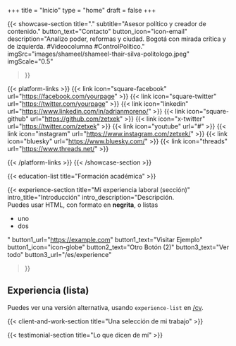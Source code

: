 +++
title =  "Inicio"
type = "home"
draft = false
+++


{{< showcase-section
    title="."
    subtitle="Asesor político y creador de contenido."
    button_text="Contacto"
    button_icon="icon-email"
    description="Analizo poder, reformas y ciudad. Bogotá con mirada crítica y de izquierda. #Videocolumna #ControlPolítico."
    imgSrc="images/shameel/shameel-thair-silva-politologo.jpeg"
    imgScale="0.5"
>}}


{{< platform-links >}}
    {{< link icon="square-facebook" url="https://facebook.com/yourpage" >}}
    {{< link icon="square-twitter" url="https://twitter.com/yourpage" >}}
    {{< link icon="linkedin" url="https://www.linkedin.com/in/adrianmoreno/" >}}
    {{< link icon="square-github" url="https://github.com/zetxek" >}}
    {{< link icon="x-twitter" url="https://twitter.com/zetxek" >}}
    {{< link icon="youtube" url="#" >}}
    {{< link icon="instagram" url="https://www.instagram.com/zetxek/" >}}
    {{< link icon="bluesky" url="https://www.bluesky.com/" >}}
    {{< link icon="threads" url="https://www.threads.net/" >}}

{{< /platform-links >}}
{{< /showcase-section >}}

{{< education-list
    title="Formación académica" >}}

{{< experience-section
    title="Mi experiencia laboral (sección)"
    intro_title="Introducción"
    intro_description="Descripción.<br>Puedes usar HTML, con formato en <strong>negrita</strong>, o listas <ul><li>uno</li><li>dos</li></ul>" 
    button1_url="https://example.com"
    button1_text="Visitar Ejemplo"
    button1_icon="icon-globe"
    button2_text="Otro Botón (2)"
    button3_text="Ver todo"
    button3_url="/es/experience"
>}}

## Experiencia (lista)

Puedes ver una versión alternativa, usando `experience-list` en [/cv](/cv).
 

{{< client-and-work-section
    title="Una selección de mi trabajo" >}} 

{{< testimonial-section
    title="Lo que dicen de mí" >}}
